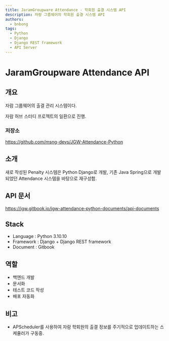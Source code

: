 ```yaml
---
title: JaramGroupware Attendance - 학회원 출결 시스템 API
description: 자람 그룹웨어의 학회원 출결 시스템 API
authors:
  - bnbong
tags:
  - Python
  - Django
  - Django REST framework
  - API Server
---
```


# JaramGroupware Attendance API

## 개요

자람 그룹웨어의 출결 관리 시스템이다.

자람 허브 스터디 프로젝트의 일환으로 진행.

### 저장소

<https://github.com/msng-devs/JGW-Attendance-Python>

## 소개

새로 작성된 Penalty 시스템은 Python Django로 개발, 기존 Java Spring으로 개발되었던 Attendance 시스템을 바탕으로 재구성함.

## API 문서

<https://jgw.gitbook.io/jgw-attendance-python-documents/api-documents>

## Stack

- Language : Python 3.10.10
- Framework : Django + Django REST framework
- Document : Gitbook

## 역할

- 백엔드 개발
- 문서화
- 테스트 코드 작성
- 배포 자동화

## 비고

- APScheduler를 사용하여 자람 학회원의 출결 정보를 주기적으로 업데이트하는 스케쥴러가 구동중.
